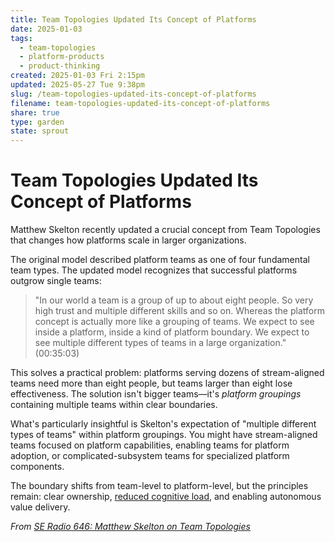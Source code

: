 ```yaml
---
title: Team Topologies Updated Its Concept of Platforms
date: 2025-01-03
tags:
  - team-topologies
  - platform-products
  - product-thinking
created: 2025-01-03 Fri 2:15pm
updated: 2025-05-27 Tue 9:38pm
slug: /team-topologies-updated-its-concept-of-platforms
filename: team-topologies-updated-its-concept-of-platforms
share: true
type: garden
state: sprout
---
```

# Team Topologies Updated Its Concept of Platforms

Matthew Skelton recently updated a crucial concept from Team Topologies that changes how platforms scale in larger organizations.

The original model described platform teams as one of four fundamental team types. The updated model recognizes that successful platforms outgrow single teams:

> "In our world a team is a group of up to about eight people. So very high trust and multiple different skills and so on. Whereas the platform concept is actually more like a grouping of teams. We expect to see inside a platform, inside a kind of platform boundary. We expect to see multiple different types of teams in a large organization." (00:35:03)

This solves a practical problem: platforms serving dozens of stream-aligned teams need more than eight people, but teams larger than eight lose effectiveness. The solution isn't bigger teams—it's *platform groupings* containing multiple teams within clear boundaries.

What's particularly insightful is Skelton's expectation of "multiple different types of teams" within platform groupings. You might have stream-aligned teams focused on platform capabilities, enabling teams for platform adoption, or complicated-subsystem teams for specialized platform components.

The boundary shifts from team-level to platform-level, but the principles remain: clear ownership, [reduced cognitive load](/garden/understanding-cognitive-load-in-team-design), and enabling autonomous value delivery.

*From [SE Radio 646: Matthew Skelton on Team Topologies](https://se-radio.net/2024/12/se-radio-646-matthew-skelton-on-team-topologies/)*